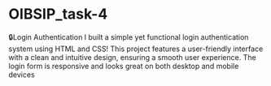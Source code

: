 # OIBSIP_task-4
🔒Login Authentication I built a simple yet functional login authentication system using HTML and CSS! This project features a user-friendly interface with a clean and intuitive design, ensuring a smooth user experience. The login form is responsive and looks great on both desktop and mobile devices
